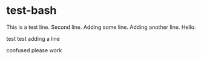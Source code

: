 # test-bash

This is a test line.
Second line.
Adding some line.
Adding another line.
Hello.

test test adding a line

confused please work

